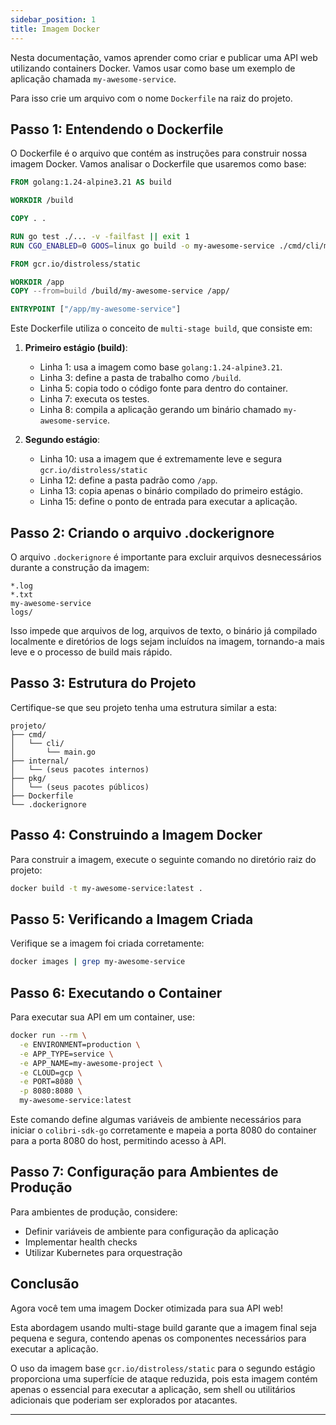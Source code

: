 ```yaml
---
sidebar_position: 1
title: Imagem Docker
---
```


Nesta documentação, vamos aprender como criar e publicar uma API web utilizando containers Docker. Vamos usar como base um exemplo de aplicação chamada `my-awesome-service`.

Para isso crie um arquivo com o nome `Dockerfile` na raiz do projeto. 

## Passo 1: Entendendo o Dockerfile

O Dockerfile é o arquivo que contém as instruções para construir nossa imagem Docker. Vamos analisar o Dockerfile que usaremos como base:

``` dockerfile showLineNumbers
FROM golang:1.24-alpine3.21 AS build

WORKDIR /build

COPY . .

RUN go test ./... -v -failfast || exit 1
RUN CGO_ENABLED=0 GOOS=linux go build -o my-awesome-service ./cmd/cli/main.go

FROM gcr.io/distroless/static

WORKDIR /app
COPY --from=build /build/my-awesome-service /app/

ENTRYPOINT ["/app/my-awesome-service"]
```
Este Dockerfile utiliza o conceito de `multi-stage build`, que consiste em:

1. **Primeiro estágio (build)**:
    - Linha 1: usa a imagem como base `golang:1.24-alpine3.21`.
    - Linha 3: define a pasta de trabalho como `/build`.
    - Linha 5: copia todo o código fonte para dentro do container.
    - Linha 7: executa os testes.
    - Linha 8: compila a aplicação gerando um binário chamado `my-awesome-service`.

2. **Segundo estágio**:
    - Linha 10: usa a imagem que é extremamente leve e segura `gcr.io/distroless/static`
    - Linha 12: define a pasta padrão como `/app`.
    - Linha 13: copia apenas o binário compilado do primeiro estágio.
    - Linha 15: define o ponto de entrada para executar a aplicação.

## Passo 2: Criando o arquivo .dockerignore

O arquivo `.dockerignore` é importante para excluir arquivos desnecessários durante a construção da imagem: 

```ignorelang showLineNumbers
*.log
*.txt
my-awesome-service
logs/
```

Isso impede que arquivos de log, arquivos de texto, o binário já compilado localmente e diretórios de logs sejam incluídos na imagem, tornando-a mais leve e o processo de build mais rápido.

## Passo 3: Estrutura do Projeto

Certifique-se que seu projeto tenha uma estrutura similar a esta:

```text showLineNumbers 
projeto/
├── cmd/
│   └── cli/
│       └── main.go
├── internal/
│   └── (seus pacotes internos)
├── pkg/
│   └── (seus pacotes públicos)
├── Dockerfile
└── .dockerignore
```

## Passo 4: Construindo a Imagem Docker

Para construir a imagem, execute o seguinte comando no diretório raiz do projeto:

```bash showLineNumbers
docker build -t my-awesome-service:latest .
```

## Passo 5: Verificando a Imagem Criada

Verifique se a imagem foi criada corretamente:

```bash showLineNumbers
docker images | grep my-awesome-service
```

## Passo 6: Executando o Container

Para executar sua API em um container, use:

```bash showLineNumbers
docker run --rm \
  -e ENVIRONMENT=production \
  -e APP_TYPE=service \
  -e APP_NAME=my-awesome-project \
  -e CLOUD=gcp \
  -e PORT=8080 \
  -p 8080:8080 \
  my-awesome-service:latest
```

Este comando define algumas variáveis de ambiente necessários para iniciar o `colibri-sdk-go` corretamente e mapeia a porta 8080 do container para a porta 8080 do host, permitindo acesso à API.

## Passo 7: Configuração para Ambientes de Produção

Para ambientes de produção, considere:
- Definir variáveis de ambiente para configuração da aplicação
- Implementar health checks
- Utilizar Kubernetes para orquestração

## Conclusão

Agora você tem uma imagem Docker otimizada para sua API web! 

Esta abordagem usando multi-stage build garante que a imagem final seja pequena e segura, contendo apenas os componentes necessários para executar a aplicação.

O uso da imagem base `gcr.io/distroless/static` para o segundo estágio proporciona uma superfície de ataque reduzida, pois esta imagem contém apenas o essencial para executar a aplicação, sem shell ou utilitários adicionais que poderiam ser explorados por atacantes.

___

